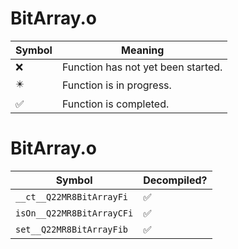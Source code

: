 # BitArray.o
| Symbol | Meaning 
| ------------- | ------------- 
| :x: | Function has not yet been started. 
| :eight_pointed_black_star: | Function is in progress. 
| :white_check_mark: | Function is completed. 


# BitArray.o
| Symbol | Decompiled? |
| ------------- | ------------- |
| `__ct__Q22MR8BitArrayFi` | :white_check_mark: |
| `isOn__Q22MR8BitArrayCFi` | :white_check_mark: |
| `set__Q22MR8BitArrayFib` | :white_check_mark: |
